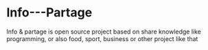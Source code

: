 # Info---Partage
Info &amp; partage is open source project based on share knowledge like programming, or also food, sport, business or other project like that
